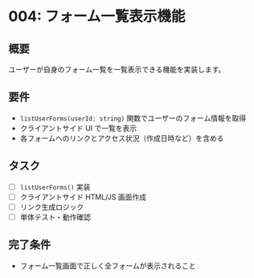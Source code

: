 # 004: フォーム一覧表示機能

## 概要
ユーザーが自身のフォーム一覧を一覧表示できる機能を実装します。

## 要件
- `listUserForms(userId: string)` 関数でユーザーのフォーム情報を取得
- クライアントサイド UI で一覧を表示
- 各フォームへのリンクとアクセス状況（作成日時など）を含める

## タスク
- [ ] `listUserForms()` 実装
- [ ] クライアントサイド HTML/JS 画面作成
- [ ] リンク生成ロジック
- [ ] 単体テスト・動作確認

## 完了条件
- フォーム一覧画面で正しく全フォームが表示されること
